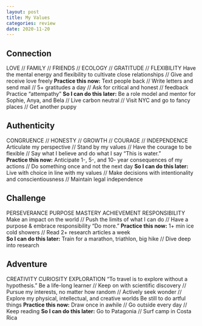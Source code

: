 ```yaml
---
layout: post
title: My Values
categories: review
date: 2020-11-20
---
```


## Connection
LOVE  // FAMILY  // FRIENDS // ECOLOGY // GRATITUDE // FLEXIBILITY
Have the mental energy and flexibility to cultivate close relationships // Give and receive love freely
**Practice this now:** Text people back // Write letters and send mail // 5+ gratitudes a day // Ask for critical and honest // feedback  Practice “attempathy”
**So I can do this later:**  Be a role model and mentor for Sophie, Anya, and Bela // Live carbon neutral // Visit NYC and go to fancy places // Get another puppy 

## Authenticity
CONGRUENCE // HONESTY // GROWTH  // COURAGE // INDEPENDENCE
Articulate my perspective // Stand by my values // Have the courage to be flexible // Say what I believe and do what I say 
“This is water.”  
**Practice this now:** Anticipate 1-, 5-, and 10- year consequences of my actions // Do something once and not the next day 
**So I can do this later:** Live with choice in line with my values // Make decisions with intentionality and conscientiousness //  Maintain legal independence 

## Challenge
PERSEVERANCE  PURPOSE  MASTERY  ACHIEVEMENT  RESPONSIBILITY
Make an impact on the world // Push the limits of what I can do // Have a purpose & embrace responsibility 
“Do more.”
**Practice this now:** 1+ min ice cold showers // Read 2+ research articles a week   
**So I can do this later:** Train for a marathon, triathlon, big hike // Dive deep into research 

## Adventure
CREATIVITY  CURIOSITY  EXPLORATION
“To travel is to explore without a hypothesis.” 
Be a life-long learner // Keep on with scientific discovery // Pursue my interests, no matter how random // Actively seek wonder // Explore my physical, intellectual, and creative worlds  Be still to do artful things 
**Practice this now:** Draw once in awhile // Go outside every day // Keep reading 
**So I can do this later:** Go to Patagonia // Surf camp in Costa Rica


